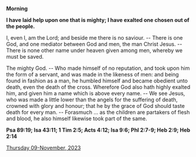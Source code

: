 **Morning**

**I have laid help upon one that is mighty; I have exalted one chosen out of the people.**
 
I, even I, am the Lord; and beside me there is no saviour. -- There is one God, and one mediator between God and men, the man Christ Jesus. -- There is none other name under heaven given among men, whereby we must be saved.
 
The mighty God. -- Who made himself of no reputation, and took upon him the form of a servant, and was made in the likeness of men: and being found in fashion as a man, he humbled himself and became obedient unto death, even the death of the cross. Wherefore God also hath highly exalted him, and given him a name which is above every name. -- We see Jesus, who was made a little lower than the angels for the suffering of death, crowned with glory and honour; that he by the grace of God should taste death for every man. -- Forasmuch ... as the children are partakers of flesh and blood, he also himself likewise took part of the same.  

**Psa 89:19; Isa 43:11; 1 Tim 2:5; Acts 4:12; Isa 9:6; Phl 2:7-9; Heb 2:9; Heb 2:14**

[Thursday 09-November, 2023](https://t.me/daily_light)
